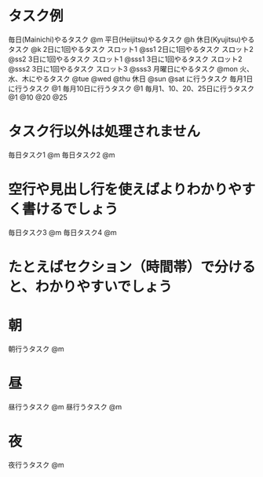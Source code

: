 # タスク例
毎日(Mainichi)やるタスク @m
平日(Heijitsu)やるタスク @h
休日(Kyujitsu)やるタスク @k
2日に1回やるタスク スロット1 @ss1
2日に1回やるタスク スロット2 @ss2
3日に1回やるタスク スロット1 @sss1
3日に1回やるタスク スロット2 @sss2
3日に1回やるタスク スロット3 @sss3
月曜日にやるタスク @mon
火、水、木にやるタスク @tue @wed @thu
休日 @sun @sat に行うタスク
毎月1日に行うタスク @1
毎月10日に行うタスク @1
毎月1、10、20、25日に行うタスク @1 @10 @20 @25

# タスク行以外は処理されません
毎日タスク1 @m
毎日タスク2 @m

# 空行や見出し行を使えばよりわかりやすく書けるでしょう
毎日タスク3 @m
毎日タスク4 @m

# たとえばセクション（時間帯）で分けると、わかりやすいでしょう

# 朝
朝行うタスク @m

# 昼
昼行うタスク @m
昼行うタスク @m

# 夜
夜行うタスク @m
